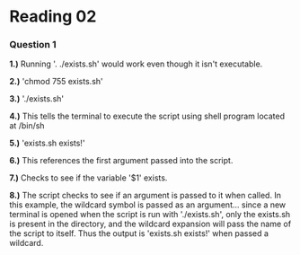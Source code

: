 Reading 02
==========


### Question 1

**1.)** Running '. ./exists.sh' would work even though it isn't executable.

**2.)** 'chmod 755 exists.sh'

**3.)** './exists.sh'

**4.)** This tells the terminal to execute the script using shell program located at /bin/sh

**5.)** 'exists.sh exists!'

**6.)** This references the first argument passed into the script.

**7.)** Checks to see if the variable '$1' exists.

**8.)** The script checks to see if an argument is passed to it when called.
    In this example, the wildcard symbol is passed as an argument... since a new terminal is opened when the script is run with './exists.sh', only the exists.sh is present in the directory, and the wildcard expansion will pass the name of the script to itself.  Thus the output is 'exists.sh exists!' when passed a wildcard.



